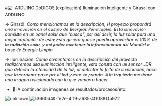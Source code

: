 #💻| ARDUINO CóDIGOS (explicación)
Iluminación Inteligente y Girasol con ARDUINO

→ Girasól: *Como mencionamos en la descripción, el proyecto propondrá una innovación en el campo de Energías Renovables. Esta innovación consiste en un panel solar que "busca", por así decir, la luz solar para una mejor captación de esta; Esto genera que se pueda aprovechar el 100% de la radiación solar, y asi poder mantener la infraestructura del Mundial a base de Energía Limpia*


→ Iluminación: *Como comentamos en la descripción del proyecto realizaremos una iluminación inteligente, esta consta con un sensor LDR que detecta la intensidad de la luz, al detectar la falta de iluminación, hace que la corriente pase por el led y este se prenda. A la izquierda mostraré una imagen relacionado con lo que vamos a hacer.*


- 🧃| A continuación imagenes de resultados/procesos/etc:

![unknown](https://user-images.githubusercontent.com/77803165/204405743-3443e3aa-8723-4981-88d5-b9d4890cf562.png)
![53660d40-fe2e-4f19-a635-4f103814a972](https://user-images.githubusercontent.com/77803165/204406282-0274090f-4fbc-46a5-a8a4-bdfa3ce0e71d.jpg)

